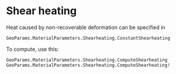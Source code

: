 # Shear heating 
Heat caused by non-recoverable deformation can be specified in 
```@docs
GeoParams.MaterialParameters.Shearheating.ConstantShearheating
```
To compute, use this:
```@docs
GeoParams.MaterialParameters.Shearheating.ComputeShearheating
GeoParams.MaterialParameters.Shearheating.ComputeShearheating!
```